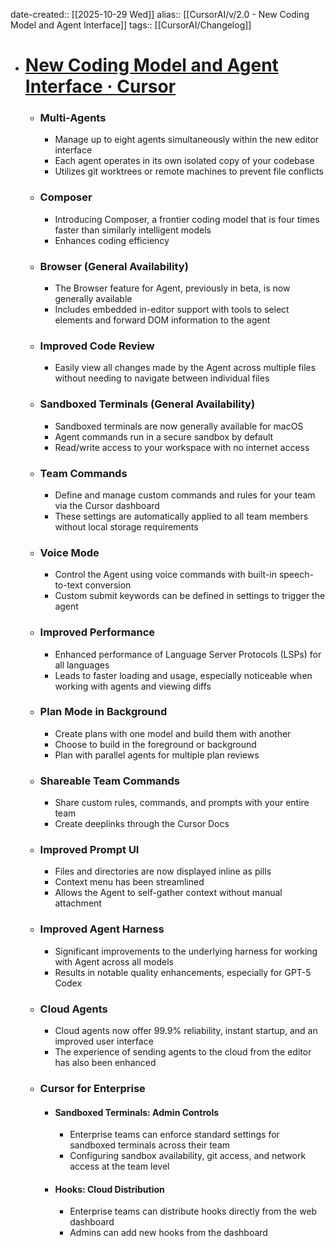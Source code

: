 date-created:: [[2025-10-29 Wed]]
alias:: [[CursorAI/v/2.0 - New Coding Model and Agent Interface]]
tags:: [[CursorAI/Changelog]]

- # [New Coding Model and Agent Interface · Cursor](https://cursor.com/changelog/2-0)
	- ### Multi-Agents
		- Manage up to eight agents simultaneously within the new editor interface
		- Each agent operates in its own isolated copy of your codebase
		- Utilizes git worktrees or remote machines to prevent file conflicts
	- ### Composer
		- Introducing Composer, a frontier coding model that is four times faster than similarly intelligent models
		- Enhances coding efficiency
	- ### Browser (General Availability)
		- The Browser feature for Agent, previously in beta, is now generally available
		- Includes embedded in-editor support with tools to select elements and forward DOM information to the agent
	- ### Improved Code Review
		- Easily view all changes made by the Agent across multiple files without needing to navigate between individual files
	- ### Sandboxed Terminals (General Availability)
		- Sandboxed terminals are now generally available for macOS
		- Agent commands run in a secure sandbox by default
		- Read/write access to your workspace with no internet access
	- ### Team Commands
		- Define and manage custom commands and rules for your team via the Cursor dashboard
		- These settings are automatically applied to all team members without local storage requirements
	- ### Voice Mode
		- Control the Agent using voice commands with built-in speech-to-text conversion
		- Custom submit keywords can be defined in settings to trigger the agent
	- ### Improved Performance
		- Enhanced performance of Language Server Protocols (LSPs) for all languages
		- Leads to faster loading and usage, especially noticeable when working with agents and viewing diffs
	- ### Plan Mode in Background
		- Create plans with one model and build them with another
		- Choose to build in the foreground or background
		- Plan with parallel agents for multiple plan reviews
	- ### Shareable Team Commands
		- Share custom rules, commands, and prompts with your entire team
		- Create deeplinks through the Cursor Docs
	- ### Improved Prompt UI
		- Files and directories are now displayed inline as pills
		- Context menu has been streamlined
		- Allows the Agent to self-gather context without manual attachment
	- ### Improved Agent Harness
		- Significant improvements to the underlying harness for working with Agent across all models
		- Results in notable quality enhancements, especially for GPT-5 Codex
	- ### Cloud Agents
		- Cloud agents now offer 99.9% reliability, instant startup, and an improved user interface
		- The experience of sending agents to the cloud from the editor has also been enhanced
	- ### Cursor for Enterprise
		- #### Sandboxed Terminals: Admin Controls
			- Enterprise teams can enforce standard settings for sandboxed terminals across their team
			- Configuring sandbox availability, git access, and network access at the team level
		- #### Hooks: Cloud Distribution
			- Enterprise teams can distribute hooks directly from the web dashboard
			- Admins can add new hooks from the dashboard

